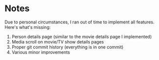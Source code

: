 # Notes

Due to personal circumstances, I ran out of time to implement all features. Here's what's missing:

1. Person details page (similar to the movie details page I implemented)
2. Media scroll on movie/TV show details pages
3. Proper git commit history (everything is in one commit)
4. Various minor improvements

